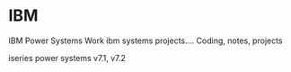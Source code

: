 # IBM
IBM Power Systems Work
ibm  systems projects....
Coding, notes, projects


iseries power systems v7.1, v7.2